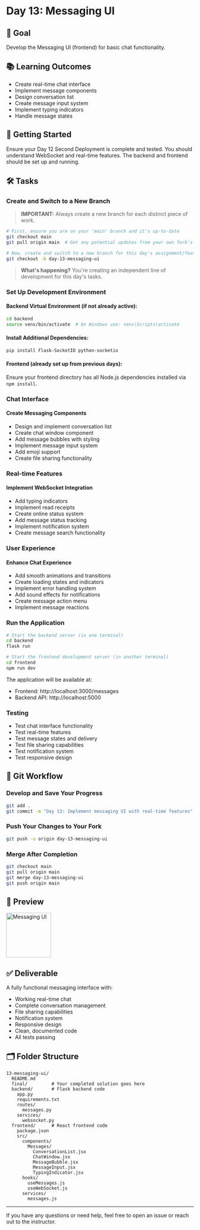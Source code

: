 # Day 13: Messaging UI

## 🎯 Goal

Develop the Messaging UI (frontend) for basic chat functionality.

## 📚 Learning Outcomes

- Create real-time chat interface
- Implement message components
- Design conversation list
- Create message input system
- Implement typing indicators
- Handle message states

## 🚀 Getting Started

Ensure your Day 12 Second Deployment is complete and tested. You should understand WebSocket and real-time features. The backend and frontend should be set up and running.

## 🛠️ Tasks

### Create and Switch to a New Branch

> **IMPORTANT:** Always create a new branch for each distinct piece of work.

```bash
# First, ensure you are on your 'main' branch and it's up-to-date
git checkout main
git pull origin main  # Get any potential updates from your own fork's main

# Now, create and switch to a new branch for this day's assignment/feature
git checkout -b day-13-messaging-ui
```

> **What's happening?** You're creating an independent line of development for this day's tasks.

### Set Up Development Environment

#### Backend Virtual Environment (if not already active):

```bash
cd backend
source venv/bin/activate  # On Windows use: venv\Scripts\activate
```

#### Install Additional Dependencies:

```bash
pip install Flask-SocketIO python-socketio
```

#### Frontend (already set up from previous days):

Ensure your frontend directory has all Node.js dependencies installed via `npm install`.

### Chat Interface

#### Create Messaging Components

- Design and implement conversation list
- Create chat window component
- Add message bubbles with styling
- Implement message input system
- Add emoji support
- Create file sharing functionality

### Real-time Features

#### Implement WebSocket Integration

- Add typing indicators
- Implement read receipts
- Create online status system
- Add message status tracking
- Implement notification system
- Create message search functionality

### User Experience

#### Enhance Chat Experience

- Add smooth animations and transitions
- Create loading states and indicators
- Implement error handling system
- Add sound effects for notifications
- Create message action menu
- Implement message reactions

### Run the Application

```bash
# Start the backend server (in one terminal)
cd backend
flask run

# Start the frontend development server (in another terminal)
cd frontend
npm run dev
```

The application will be available at:

- Frontend: http://localhost:3000/messages
- Backend API: http://localhost:5000

### Testing

- Test chat interface functionality
- Test real-time features
- Test message states and delivery
- Test file sharing capabilities
- Test notification system
- Test responsive design

## 🔄 Git Workflow

### Develop and Save Your Progress

```bash
git add .
git commit -m "Day 13: Implement messaging UI with real-time features"
```

### Push Your Changes to Your Fork

```bash
git push -u origin day-13-messaging-ui
```

### Merge After Completion

```bash
git checkout main
git pull origin main
git merge day-13-messaging-ui
git push origin main
```

## 📸 Preview

<img src="messaging-ui.png" alt="Messaging UI" width="120"/>

## ✅ Deliverable

A fully functional messaging interface with:

- Working real-time chat
- Complete conversation management
- File sharing capabilities
- Notification system
- Responsive design
- Clean, documented code
- All tests passing

## 🗂️ Folder Structure

```
13-messaging-ui/
  README.md
  final/         # Your completed solution goes here
  backend/       # Flask backend code
    app.py
    requirements.txt
    routes/
      messages.py
    services/
      websocket.py
  frontend/      # React frontend code
    package.json
    src/
      components/
        Messages/
          ConversationList.jsx
          ChatWindow.jsx
          MessageBubble.jsx
          MessageInput.jsx
          TypingIndicator.jsx
      hooks/
        useMessages.js
        useWebSocket.js
      services/
        messages.js
```

---

If you have any questions or need help, feel free to open an issue or reach out to the instructor.
